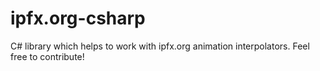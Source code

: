 # ipfx.org-csharp
C# library which helps to work with ipfx.org animation interpolators. Feel free to contribute!

